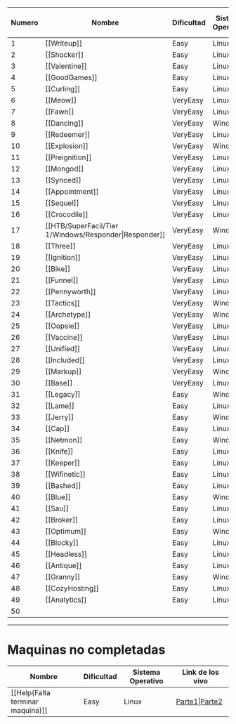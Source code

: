 
| Numero | Nombre                                                 | Dificultad | Sistema Operativo | Link resolucion en vivo                                                                                                                                                                                                                                                                                                                  | Link writeup resumido                                     |
| ------ | ------------------------------------------------------ | ---------- | ----------------- | ---------------------------------------------------------------------------------------------------------------------------------------------------------------------------------------------------------------------------------------------------------------------------------------------------------------------------------------- | --------------------------------------------------------- |
| 1      | [[Writeup]]                                            | Easy       | Linux             | [Parte 1](https://www.youtube.com/watch?v=VCmu8g0yO2U)\| [Parte2](https://www.youtube.com/watch?v=31mbR-jfnA4)\|[Parte3](https://www.youtube.com/watch?v=AJ8aSqfFrp8)\| [Parte4](https://www.youtube.com/watch?v=txjnrKpcfUE)                                                                                                            |                                                           |
| 2      | [[Shocker]]                                            | Easy       | Linux             | [Parte1](https://www.youtube.com/watch?v=vaxNMG6xigI)\|[Parte2](https://www.youtube.com/watch?v=o5cVkovAiAY)                                                                                                                                                                                                                             | [Link](https://www.youtube.com/watch?v=gTelKKOMDQw)       |
| 3      | [[Valentine]]                                          | Easy       | Linux             | [Link](https://www.youtube.com/watch?v=Pg7l8bmf2-Q)                                                                                                                                                                                                                                                                                      | [Link](https://www.youtube.com/watch?v=ZbJH7vUH_R0)       |
| 4      | [[GoodGames]]                                          | Easy       | Linux             | [Parte1](https://www.youtube.com/watch?v=zlzi-0w0ofY)\|[Parte2](https://www.youtube.com/watch?v=RTCnwGp1iOA)\|[Parte3](https://www.youtube.com/watch?v=fQ6_g5aG_z8)\|[Parte4](https://www.youtube.com/watch?v=LbKO4rZbwiM)\|[Parte5](https://www.youtube.com/watch?v=4GwLxr_UmdI)                                                        |                                                           |
| 5      | [[Curling]]                                            | Easy       | Linux             | [Parte1](https://www.youtube.com/watch?v=bW7qDzB0kfs)\|[Parte2](https://www.youtube.com/watch?v=E8MILfksvm0)\|[Parte3](https://www.youtube.com/watch?v=TLPnbmdldo0)                                                                                                                                                                      |                                                           |
| 6      | [[Meow]]                                               | VeryEasy   | Linux             | [Link](https://www.youtube.com/watch?v=bfeoyfQ-keo)                                                                                                                                                                                                                                                                                      | [Link](https://www.youtube.com/watch?v=U4-R6hDEtMw&t=69s) |
| 7      | [[Fawn]]                                               | VeryEasy   | Linux             | [Link](https://www.youtube.com/watch?v=wnDGzJwlfuM)                                                                                                                                                                                                                                                                                      | [Link](https://www.youtube.com/watch?v=6TA2cGrCA4A)       |
| 8      | [[Dancing]]                                            | VeryEasy   | Windows           | [Link](https://www.youtube.com/watch?v=94Vntwe1Dtw)                                                                                                                                                                                                                                                                                      | [Link](https://www.youtube.com/watch?v=4zQE1oSokW0)       |
| 9      | [[Redeemer]]                                           | VeryEasy   | Linux             | [Link](https://www.youtube.com/watch?v=dlZ_WLULACI)                                                                                                                                                                                                                                                                                      | [Link](https://www.youtube.com/watch?v=dbm9Pz9e0eM)       |
| 10     | [[Explosion]]                                          | VeryEasy   | Windows           | [Link](https://www.youtube.com/watch?v=n9vKrxPCvTE)                                                                                                                                                                                                                                                                                      | [Link](https://www.youtube.com/watch?v=7NhsVvICHf0)       |
| 11     | [[Preignition]]                                        | VeryEasy   | Linux             | [Link](https://www.youtube.com/watch?v=XB-L17T-gMs)                                                                                                                                                                                                                                                                                      | [Link](https://www.youtube.com/watch?v=curjDWIYt3o)       |
| 12     | [[Mongod]]                                             | VeryEasy   | Linux             | [Link](https://www.youtube.com/watch?v=s_uui7kxJ3c)                                                                                                                                                                                                                                                                                      | [Link](https://www.youtube.com/watch?v=6zROgx0sKrY)       |
| 13     | [[Synced]]                                             | VeryEasy   | Linux             | [Link](https://www.youtube.com/watch?v=Do4C79jW9-Y)                                                                                                                                                                                                                                                                                      | [Link](https://www.youtube.com/watch?v=M9Ww4ureT1k)       |
| 14     | [[Appointment]]                                        | VeryEasy   | Linux             | [Link](https://www.youtube.com/watch?v=DVXwE5LHL00)                                                                                                                                                                                                                                                                                      | [Link](https://www.youtube.com/watch?v=67letqFyklI)       |
| 15     | [[Sequel]]                                             | VeryEasy   | Linux             | [Link](https://www.youtube.com/watch?v=MMbqrFr9iig)                                                                                                                                                                                                                                                                                      | [Link](https://www.youtube.com/watch?v=s0M6r2yEZ_o)       |
| 16     | [[Crocodile]]                                          | VeryEasy   | Linux             | [Link](https://www.youtube.com/watch?v=tiEFT4doIOQ)                                                                                                                                                                                                                                                                                      | [Link](https://www.youtube.com/watch?v=yeiT-wREvZE)       |
| 17     | [[HTB/SuperFacil/Tier 1/Windows/Responder\|Responder]] | VeryEasy   | Windows           | [Parte1](https://www.youtube.com/watch?v=d2KrxshMxZM)\|[Parte2](https://www.youtube.com/watch?v=4PFHU1TZ0as)\|[Parte3](https://www.youtube.com/watch?v=SMN3gsjAZSA)                                                                                                                                                                      | [Link](https://www.youtube.com/watch?v=QWRypktoeFc)       |
| 18     | [[Three]]                                              | VeryEasy   | Linux             | [Parte1](https://www.youtube.com/watch?v=jVak5k46ODM)\|[Parte2](https://www.youtube.com/watch?v=k6nprw1Ol_w)                                                                                                                                                                                                                             | [Link](https://www.youtube.com/watch?v=sGjqDbMId3U)       |
| 19     | [[Ignition]]                                           | VeryEasy   | Linux             | [Link](https://www.youtube.com/watch?v=qReqqSTN_UU)                                                                                                                                                                                                                                                                                      | [Link](https://www.youtube.com/watch?v=pVuEhCZW8Xs)       |
| 20     | [[Bike]]                                               | VeryEasy   | Linux             | [Parte1](https://www.youtube.com/watch?v=q5oWw54r5pY)\|[Parte2](https://www.youtube.com/watch?v=vJJ28Wl9qSw)                                                                                                                                                                                                                             | [Link](https://www.youtube.com/watch?v=MqP9yqdmNuA)       |
| 21     | [[Funnel]]                                             | VeryEasy   | Linux             | [Link](https://www.youtube.com/watch?v=VzS3cpyRyuc)                                                                                                                                                                                                                                                                                      | [Link](https://www.youtube.com/watch?v=s2Ysj5WkMV0)       |
| 22     | [[Pennyworth]]                                         | VeryEasy   | Linux             | [Link](https://www.youtube.com/watch?v=vC5kp8ODqls)                                                                                                                                                                                                                                                                                      | [Link](https://www.youtube.com/watch?v=7umykwIvKAI)       |
| 23     | [[Tactics]]                                            | VeryEasy   | Windows           | [Link](https://www.youtube.com/watch?v=6jHO8sHxz2E)                                                                                                                                                                                                                                                                                      | [Link](https://www.youtube.com/watch?v=Nkam-8UWcpg)       |
| 24     | [[Archetype]]                                          | VeryEasy   | Windows           | [Parte1](https://www.youtube.com/watch?v=Xz5oX2bH5VM)\|[Parte2](https://www.youtube.com/watch?v=562uiR37VvA)                                                                                                                                                                                                                             |                                                           |
| 25     | [[Oopsie]]                                             | VeryEasy   | Linux             | [Parte1](https://www.youtube.com/watch?v=v_C-8KYn1Mg)\|[Parte2](https://www.youtube.com/watch?v=4YjfnwjVEIw)\|[Parte3](https://www.youtube.com/watch?v=8iGtyAi9Ouw)                                                                                                                                                                      |                                                           |
| 26     | [[Vaccine]]                                            | VeryEasy   | Linux             | [Parte1](https://www.youtube.com/watch?v=lFJHQi1Ih30)\|[Parte2](https://www.youtube.com/watch?v=AgI24N6KmjQ)                                                                                                                                                                                                                             |                                                           |
| 27     | [[Unified]]                                            | VeryEasy   | Linux             | [Parte1](https://www.youtube.com/watch?v=KFEsWyExifo)\|[Parte2](https://www.youtube.com/watch?v=6t717LDxTC8)\|[Parte3](https://www.youtube.com/watch?v=EMSUnKxBaDQ)                                                                                                                                                                      |                                                           |
| 28     | [[Included]]                                           | VeryEasy   | Linux             | [Parte1](https://www.youtube.com/watch?v=QSMmb3mHKuc)\|[Parte2](https://www.youtube.com/watch?v=QHaFBlSVNgs)\|[Parte3](https://www.youtube.com/watch?v=7Bh1whd4nec)                                                                                                                                                                      |                                                           |
| 29     | [[Markup]]                                             | VeryEasy   | Windows           | [Parte1](https://www.youtube.com/watch?v=oD-2evQL1Sc)\|[Parte2](https://www.youtube.com/watch?v=MlHmHTjw62I)                                                                                                                                                                                                                             |                                                           |
| 30     | [[Base]]                                               | VeryEasy   | Linux             | [Link](https://www.youtube.com/watch?v=Trejh7Fih34)                                                                                                                                                                                                                                                                                      |                                                           |
| 31     | [[Legacy]]                                             | Easy       | Windows           | [Link](https://www.youtube.com/watch?v=hVlDTy1nuzQ)                                                                                                                                                                                                                                                                                      |                                                           |
| 32     | [[Lame]]                                               | Easy       | Linux             | [Link](https://www.youtube.com/watch?v=RiQEZlUoKvk)                                                                                                                                                                                                                                                                                      | [Link](https://www.youtube.com/watch?v=2Fo46DUSyvo)       |
| 33     | [[Jerry]]                                              | Easy       | Windows           | [Link](https://www.youtube.com/watch?v=NfEMX7-BFTo)                                                                                                                                                                                                                                                                                      |                                                           |
| 34     | [[Cap]]                                                | Easy       | Linux             | [Link](https://www.youtube.com/watch?v=P1YcpcOuPRE)                                                                                                                                                                                                                                                                                      | [Link](https://www.youtube.com/watch?v=vWwMxEkFwQo)       |
| 35     | [[Netmon]]                                             | Easy       | Windows           | [Link](https://www.youtube.com/watch?v=IcYa_yilycs)                                                                                                                                                                                                                                                                                      | [Link](https://www.youtube.com/watch?v=SKknoNohRa8)       |
| 36     | [[Knife]]                                              | Easy       | Linux             | [Link](https://www.youtube.com/watch?v=0cqa33FLho0)                                                                                                                                                                                                                                                                                      | [Link](https://www.youtube.com/watch?v=tWrxfiQcZO4)       |
| 37     | [[Keeper]]                                             | Easy       | Linux             | [Parte1](https://www.youtube.com/watch?v=Mfz0SoU3HB4)\|[Parte2](https://www.youtube.com/watch?v=hhpdMRLZj9I)                                                                                                                                                                                                                             |                                                           |
| 38     | [[Wifinetic]]                                          | Easy       | Linux             | [Parte1](https://www.youtube.com/watch?v=OTnjzF0wbY8)\|[Parte2](https://www.youtube.com/watch?v=1NBhq9M281g)                                                                                                                                                                                                                             |                                                           |
| 39     | [[Bashed]]                                             | Easy       | Linux             | [Parte1](https://www.youtube.com/watch?v=sOtY0jF3HlA)\|[Parte2](https://www.youtube.com/watch?v=fs7WfBYd5o8)                                                                                                                                                                                                                             |                                                           |
| 40     | [[Blue]]                                               | Easy       | Windows           | [Parte1](https://www.youtube.com/watch?v=_rycwPBeG7Q)\|[Parte2](https://www.youtube.com/watch?v=6rzA9KYjFmI)\|[Parte3](https://www.youtube.com/watch?v=8g8bSn6Bi7E)                                                                                                                                                                      | [Link](https://www.youtube.com/watch?v=5GvWlEA5vsY)       |
| 41     | [[Sau]]                                                | Easy       | Linux             | [Parte1](https://www.youtube.com/watch?v=5obRDrKVgDU)\|[Parte2](https://www.youtube.com/watch?v=GYXUSWpVv6Q)\|[Parte3](https://www.youtube.com/watch?v=Eood-ZOml3I)\|[Parte4](https://www.youtube.com/watch?v=3JcR_UsS6O8)                                                                                                               |                                                           |
| 42     | [[Broker]]                                             | Easy       | Linux             | [Parte1](https://www.youtube.com/watch?v=XbCu_NSKqbw&t=1s)\|[Parte2](https://www.youtube.com/watch?v=UqJJgh62rtw)\|[Parte3](https://www.youtube.com/watch?v=bcLNv56Ys6I&t=1s)\|[Parte4](https://www.youtube.com/watch?v=0NZuTp20ckI)                                                                                                     |                                                           |
| 43     | [[Optimum]]                                            | Easy       | Windows           | [Parte1](https://www.youtube.com/watch?v=4ZEEfXjj5GY)\|[Parte2](https://www.youtube.com/watch?v=LQ_cm_2EuHs)\|[Parte3](https://www.youtube.com/watch?v=G8tLOBy31OE)\|[Parte4](https://www.youtube.com/watch?v=aCJp-EArTMw)\|[Parte5](https://www.youtube.com/watch?v=jzMU1UdUXio)\|[Parte6](https://www.youtube.com/watch?v=25jKmbmAKqw) |                                                           |
| 44     | [[Blocky]]                                             | Easy       | Linux             | [Link](https://www.youtube.com/watch?v=qCkLwPhQKpk)                                                                                                                                                                                                                                                                                      | [Link](https://www.youtube.com/watch?v=_jXH0nFVnHk)       |
| 45     | [[Headless]]                                           | Easy       | Linux             | [Parte1](https://www.youtube.com/watch?v=-R48V7v7tVY)\|[Parte2](https://www.youtube.com/watch?v=aEMhdjy5Txw)                                                                                                                                                                                                                             |                                                           |
| 46     | [[Antique]]                                            | Easy       | Linux             | [Parte1](https://www.youtube.com/watch?v=p7PLHdKPf-g)\|[Parte2](https://www.youtube.com/watch?v=KaQeiDMzlH0)\|[Parte3](https://www.youtube.com/watch?v=MSbMf7XIt-Q)                                                                                                                                                                      |                                                           |
| 47     | [[Granny]]                                             | Easy       | Windows           | [Parte1](https://www.youtube.com/watch?v=s_1LaGfKMkU)\|[Parte2](https://www.youtube.com/watch?v=ul8bA5CgpfI)                                                                                                                                                                                                                             |                                                           |
| 48     | [[CozyHosting]]                                        | Easy       | Linux             | [Parte1](https://www.youtube.com/watch?v=KsuFK69L1bo)\|[Parte2](https://www.youtube.com/watch?v=QyskUaGgmHA)                                                                                                                                                                                                                             |                                                           |
| 49     | [[Analytics]]                                          | Easy       | Linux             | [Parte1](https://www.youtube.com/watch?v=zlSEHorgrOI)\|[Parte2](https://www.youtube.com/watch?v=jwUMEJ1KtzY)                                                                                                                                                                                                                             |                                                           |
| 50     |                                                        |            |                   |                                                                                                                                                                                                                                                                                                                                          |                                                           |

------
# Maquinas no completadas
| Nombre                           | Dificultad | Sistema Operativo | Link de los vivo                                                                                             |
| -------------------------------- | ---------- | ----------------- | ------------------------------------------------------------------------------------------------------------ |
| [[Help(Falta terminar maquina)]] | Easy       | Linux             | [Parte1](https://www.youtube.com/watch?v=mZQeBRxe0C0)\|[Parte2](https://www.youtube.com/watch?v=hip6MNVT5hE) |
